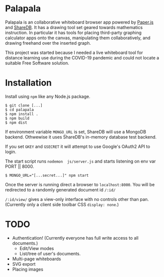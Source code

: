 # Palapala

Palapala is an collaborative whiteboard browser app powered by [Paper.js](https://paperjs.org) and [ShareDB](https://github.com/share/sharedb). 
It has a drawing tool set geared towards mathematics instruction. 
In particular it has tools for placing third-party graphing calculator apps onto the canvas, manipulating them collaboratively, and drawing freehand over the inserted graph.

This project was started because I needed a live whiteboard tool for distance learning use during the COVID-19 pandemic and could not locate a suitable Free Software solution.

# Installation

Install using `npm` like any Node.js package.
```
$ git clone [...]
$ cd palapala
$ npm install .
$ npm build
$ npm dist
```


If environment variable `MONGO_URL` is set, ShareDB will use a MongoDB backend. Othwewise it uses ShareDB's in-memory database test backend.

If you set `GKEY` and `GSECRET` it will attempt to use Google's OAuth2 API to login.

The start script runs `nodemon  js/server.js` and starts listening on env var PORT || 8000.
```
$ MONGO_URL="[...secret...]" npm start 
```
Once the server is running direct a browser to `localhost:8000`. You will be redirected to a randomly generated document id `/:id/`

`/:id/view/` gives a view-only interface with no controls other than pan. (Currently only a client side toolbar CSS `display: none`.)

# TODO

- Authentication! (Currently everyone has full write access to all documents.)
    + Edit/View modes
    + List/tree of user's documents.
- Multi-page whiteboards
- SVG export
- Placing images

